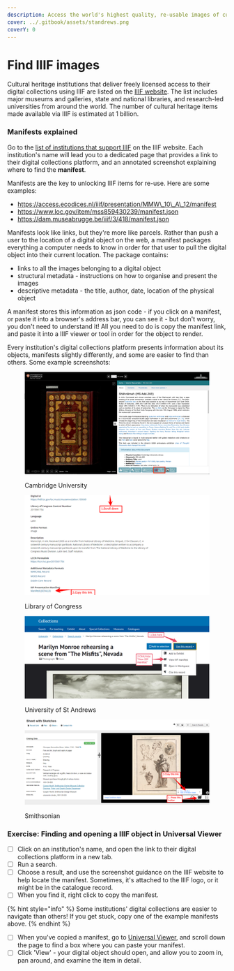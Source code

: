 ```yaml
---
description: Access the world's highest quality, re-usable images of cultural heritage
cover: ../.gitbook/assets/standrews.png
coverY: 0
---
```


# Find IIIF images

Cultural heritage institutions that deliver freely licensed access to their digital collections using IIIF are listed on the [IIIF website](https://iiif.io/guides/finding\_resources/). The list includes major museums and galleries, state and national libraries, and research-led universities from around the world. The number of cultural heritage items made available via IIIF is estimated at 1 billion.

### Manifests explained

Go to the [list of institutions that support IIIF](https://iiif.io/guides/finding\_resources/) on the IIIF website. Each institution's name will lead you to a dedicated page that provides a link to their digital collections platform, and an annotated screenshot explaining where to find the **manifest**.

Manifests are the key to unlocking IIIF items for re-use. Here are some examples:

* https://access.ecodices.nl/iiif/presentation/MMW\_10\_A\_12/manifest
* https://www.loc.gov/item/mss859430239/manifest.json
* https://dam.museabrugge.be/iiif/3/418/manifest.json

Manifests look like links, but they're more like parcels. Rather than push a user to the location of a digital object on the web, a manifest packages everything a computer needs to know in order for that user to pull the digital object into their current location. The package contains:

* links to all the images belonging to a digital object
* structural metadata - instructions on how to organise and present the images
* descriptive metadata - the title, author, date, location of the physical object

A manifest stores this information as json code - if you click on a manifest, or paste it into a browser's address bar, you can see it - but don't worry, you don't need to understand it! All you need to do is copy the manifest link, and paste it into a IIIF viewer or tool in order for the object to render.

Every institution's digital collections platform presents information about its objects, manifests slightly differently, and some are easier to find than others. Some example screenshots:

<figure><img src="../.gitbook/assets/cam.png" alt=""><figcaption><p>Cambridge University</p></figcaption></figure>

<figure><img src="../.gitbook/assets/loc.png" alt=""><figcaption><p>Library of Congress</p></figcaption></figure>

<figure><img src="../.gitbook/assets/standrews.png" alt=""><figcaption><p>University of St Andrews</p></figcaption></figure>

<figure><img src="../.gitbook/assets/smithsonian.png" alt=""><figcaption><p>Smithsonian</p></figcaption></figure>

### Exercise: Finding and opening a IIIF object in Universal Viewer

* [ ] Click on an institution's name, and open the link to their digital collections platform in a new tab.
* [ ] Run a search.
* [ ] Choose a result, and use the screenshot guidance on the IIIF website to help locate the manifest. Sometimes, it's attached to the IIIF logo, or it might be in the catalogue record.
* [ ] When you find it, right click to copy the manifest.&#x20;

{% hint style="info" %}
Some institutions' digital collections are easier to navigate than others! If you get stuck, copy one of the example manifests above.
{% endhint %}

* [ ] When you've copied a manifest, go to [Universal Viewer](https://universalviewer.io/), and scroll down the page to find a box where you can paste your manifest.&#x20;
* [ ] Click 'View' - your digital object should open, and allow you to zoom in, pan around, and examine the item in detail.
